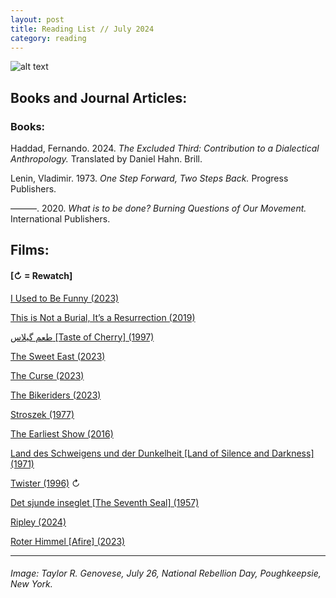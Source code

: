 ```yaml
---
layout: post
title: Reading List // July 2024
category: reading
---
```


![alt text](https://trgenovese.github.io/blog/images/july24reading.jpg)

## Books and Journal Articles:

### Books:
Haddad, Fernando. 2024. *The Excluded Third: Contribution to a Dialectical Anthropology.* Translated by Daniel Hahn. Brill.

Lenin, Vladimir. 1973. *One Step Forward, Two Steps Back.* Progress Publishers.

———. 2020. *What is to be done? Burning Questions of Our Movement.* International Publishers.

## Films:
#### [↻ = Rewatch]

[I Used to Be Funny (2023)](https://letterboxd.com/trgenovese/film/i-used-to-be-funny/)

[This is Not a Burial, It’s a Resurrection (2019)](https://letterboxd.com/trgenovese/film/this-is-not-a-burial-its-a-resurrection/)

[طعم گيلاس [Taste of Cherry] (1997)](https://letterboxd.com/trgenovese/film/taste-of-cherry/)

[The Sweet East (2023)](https://letterboxd.com/trgenovese/film/the-sweet-east/)

[The Curse (2023)](https://letterboxd.com/trgenovese/film/the-curse-2023/)

[The Bikeriders (2023)](https://letterboxd.com/trgenovese/film/the-bikeriders/)

[Stroszek (1977)](https://letterboxd.com/trgenovese/film/stroszek/)

[The Earliest Show (2016)](https://boxd.it/6UNegR)

[Land des Schweigens und der Dunkelheit [Land of Silence and Darkness] (1971)](https://letterboxd.com/trgenovese/film/land-of-silence-and-darkness/)

[Twister (1996)](https://boxd.it/6VcXVP) ↻

[Det sjunde inseglet [The Seventh Seal] (1957)](https://letterboxd.com/trgenovese/film/the-seventh-seal/)

[Ripley (2024)](https://letterboxd.com/trgenovese/film/ripley/)

[Roter Himmel [Afire] (2023)](https://letterboxd.com/trgenovese/film/afire/)

___
###### Image: Taylor R. Genovese, July 26, National Rebellion Day, Poughkeepsie, New York.
